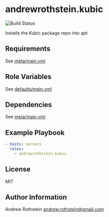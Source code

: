 andrewrothstein.kubic
=========
![Build Status](https://github.com/andrewrothstein/ansible-kubic/actions/workflows/build.yml/badge.svg)

Installs the Kubic package repo into apt.

Requirements
------------

See [meta/main.yml](meta/main.yml)

Role Variables
--------------

See [defaults/main.yml](defaults/main.yml)

Dependencies
------------

See [meta/main.yml](meta/main.yml)

Example Playbook
----------------

```yml
- hosts: servers
  roles:
    - andrewrothstein.kubic
```

License
-------

MIT

Author Information
------------------

Andrew Rothstein <andrew.rothstein@gmail.com>
